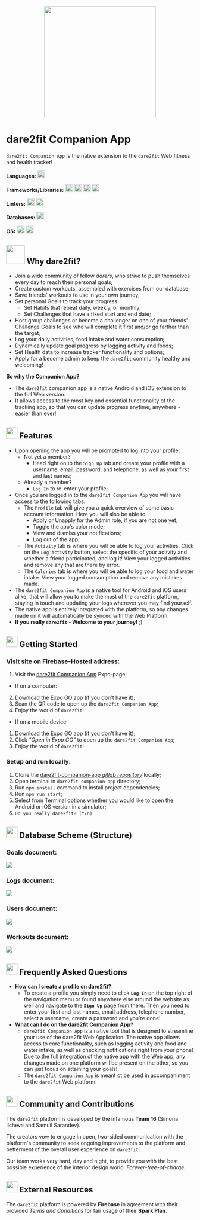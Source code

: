 <div style="display: flex; justify-content:center; margin-bottom:20px">
    <img src="https://firebasestorage.googleapis.com/v0/b/dare2fit-f6eb4.appspot.com/o/assets%2Flogos%2Fdare2fit-05.png?alt=media&token=b30b1374-884a-46c5-b544-3b4d86fe5f41&_gl=1*2akr81*_ga*MjExMzk5MTA5MC4xNjgzMjcwMjg1*_ga_CW55HF8NVT*MTY4NjU2MTgyMi45OS4xLjE2ODY1NjE4ODAuMC4wLjA." width="300">
</div>

# dare2fit Companion App

`dare2fit Companion App` is the native extension to the `dare2fit` Web fitness and health tracker!

**Languages:** <img src="https://img.shields.io/badge/TypeScript-007ACC?style=for-the-badge&logo=typescript&logoColor=white" height="20">

**Frameworks/Libraries:** <img src="https://img.shields.io/badge/React_Native-20232A?style=for-the-badge&logo=react&logoColor=61DAFB" height="20"> <img src="https://img.shields.io/badge/Expo-1B1F23?style=for-the-badge&logo=expo&logoColor=white" height="20"> <img src="https://img.shields.io/badge/nativebase-blue?style=for-the-badge&logo=nativebase&logoColor=F7BA3E" height="20"> <img src="https://img.shields.io/badge/React_Navigation-purple?style=for-the-badge" height="20">

**Linters:** <img src="https://img.shields.io/badge/eslint-3A33D1?style=for-the-badge&logo=eslint&logoColor=white" height="20"> <img src="https://img.shields.io/badge/prettier-1A2C34?style=for-the-badge&logo=prettier&logoColor=F7BA3E" height="20">

**Databases:** <img src="https://img.shields.io/badge/Firebase-039BE5?style=for-the-badge&logo=Firebase&logoColor=white" height="20">

**OS:** <img src="https://img.shields.io/badge/Android-3DDC84?style=for-the-badge&logo=android&logoColor=white" height="20"> <img src="https://img.shields.io/badge/iOS-000000?style=for-the-badge&logo=ios&logoColor=white" height="20">

## <img src="https://firebasestorage.googleapis.com/v0/b/dare2fit-f6eb4.appspot.com/o/assets%2Flogos%2Fdare2fit-05-circle.png?alt=media&token=c266cfd5-d1be-4e93-91f2-ef7a7f5c9fba&_gl=1*137k9cg*_ga*MjExMzk5MTA5MC4xNjgzMjcwMjg1*_ga_CW55HF8NVT*MTY4NjU2MTgyMi45OS4xLjE2ODY1NjE5NTEuMC4wLjA."  width="50" height="50"> Why dare2fit?

- Join a wide community of fellow *darers*, who strive to push themselves every day to reach their personal goals;
- Create custom workouts, assembled with exercises from our database;
- Save friends' workouts to use in your own journey;
- Set personal Goals to track your progress:
  - Set Habits that repeat daily, weekly, or monthly;
  - Set Challenges that have a fixed start and end date;
- Host group challenges or become a challenger on one of your friends' Challenge Goals to see who will complete it first and/or go farther than the target;
- Log your daily activities, food intake and water consumption;
- Dynamically update goal progress by logging activity and foods;
- Set Health data to increase tracker functionality and options;
- Apply for a become admin to keep the `dare2fit` community healthy and welcoming!

**So why the Companion App?**
- The `dare2fit` companion app is a native Android and iOS extension to the full Web version.
- It allows access to the most key and essential functionality of the tracking app, so that you can update progress anytime, anywhere - easier than ever!

## <img src="https://img.icons8.com/?size=512&id=7856&format=png"  width="30" height="30"> Features

- Upon opening the app you will be prompted to log into your profile:
  - Not yet a member?
    - Head right on to the `Sign Up` tab and create your profile with a username, email, password, and telephone, as well as your first and last names;
  - Already a member?
    - `Log In` to re-enter your profile;
- Once you are logged in to the `dare2fit Companion App` you will have access to the following tabs:
  - The `Profile` tab will give you a quick overview of some basic account information. Here you will also be able to:
    - Apply or Unapply for the Admin role, if you are not one yet;
    - Toggle the app's color mode;
    - View and dismiss your notifications;
    - Log out of the app;
  - The `Activity` tab is where you will be able to log your activities. Click on the `Log Activity` button, select the specific of your activity and whether a friend participated, and log it! View your logged activities and remove any that are there by error.
  - The `Calories` tab is where you will be able to log your food and water intake. View your logged consumption and remove any mistakes made.
- The `dare2fit Companion App` is a native tool for Android and iOS users alike, that will allow you to make the most of the `dare2fit` platform, staying in touch and updating your logs wherever you may find yourself.
- The native app is entirely integrated with the platform, so any changes made on it will automatically be synced with the Web Platform.
- **If you really `dare2fit` - Welcome to your journey!** ;)

## <img src="https://img.icons8.com/?size=512&id=IO34MKyjiE3B&format=png"  width="30" height="30"> Getting Started

### Visit site on Firebase-Hosted address:

1. Visit the [dare2fit Companion App](https://expo.dev/@samu.sar/dare2fit-companion-app) Expo-page;
- If on a computer:
2. Download the Expo GO app (if you don't have it);
3. Scan the QR code to open up the `dare2fit Companion App`;
4. Enjoy the world of `dare2fit`!
- If on a mobile device:
1. Download the Expo GO app (if you don't have it);
2. Click *"Open in Expo GO"* to open up the `dare2fit Companion App`;
3. Enjoy the world of `dare2fit`!

### Setup and run locally:

1. Clone the [dare2fit-companion-app *gitlab repository*](https://gitlab.com/team-168992720/dare2fit-companion-app) locally;
2. Open terminal in `dare2fit-companion-app` directory;
3. Run `npm install` command to install project dependencies;
4. Run `npm run start`;
5. Select from Terminal options whether you would like to open the Android or iOS version in a simulator;
6. `Do you really dare2fit? (Y/n)`

## <img src="https://img.icons8.com/?size=512&id=8305&format=png"  width="30" height="30"> Database Scheme (Structure)

### Goals document:

<img src="https://firebasestorage.googleapis.com/v0/b/dare2fit-f6eb4.appspot.com/o/assets%2FREADME-images%2Fgoals.png?alt=media&token=40a10ef9-08b3-447d-88df-d30531519fb8&_gl=1*d0d0aw*_ga*MjExMzk5MTA5MC4xNjgzMjcwMjg1*_ga_CW55HF8NVT*MTY4NjU2NDIxMi4xMDAuMS4xNjg2NTY0ODYwLjAuMC4w">

### Logs document:

<img src="https://firebasestorage.googleapis.com/v0/b/dare2fit-f6eb4.appspot.com/o/assets%2FREADME-images%2Flogs.png?alt=media&token=468e4797-1f76-485a-9dcf-bff0167684f3&_gl=1*1g927ls*_ga*MjExMzk5MTA5MC4xNjgzMjcwMjg1*_ga_CW55HF8NVT*MTY4NjU2NDIxMi4xMDAuMS4xNjg2NTY1NDA1LjAuMC4w">

### Users document:

<img src="https://firebasestorage.googleapis.com/v0/b/dare2fit-f6eb4.appspot.com/o/assets%2FREADME-images%2Fusers.png?alt=media&token=ba0f641c-058e-4fe8-810e-f46a86da97c4&_gl=1*1et62a9*_ga*MjExMzk5MTA5MC4xNjgzMjcwMjg1*_ga_CW55HF8NVT*MTY4NjU2NDIxMi4xMDAuMS4xNjg2NTY1OTk1LjAuMC4w">

### Workouts document:

<img src="https://firebasestorage.googleapis.com/v0/b/dare2fit-f6eb4.appspot.com/o/assets%2FREADME-images%2Fworkouts.png?alt=media&token=93f52d56-0710-4ab0-8f3c-2c5ea8eb8819&_gl=1*7hrq0t*_ga*MjExMzk5MTA5MC4xNjgzMjcwMjg1*_ga_CW55HF8NVT*MTY4NjU2NDIxMi4xMDAuMS4xNjg2NTY2NDc0LjAuMC4w">



## <img src="https://img.icons8.com/?size=512&id=2908&format=png"  width="30" height="30"> Frequently Asked Questions

- **How can I create a profile on dare2fit?**
  - To create a profile you simply need to click **`Log In`** on the top right of the navigation menu or found anywhere else around the website as well and navigate to the **`Sign Up`** page from there. Then you need to enter your first and last names, email address, telephone number, select a username, create a password and you're done!
- **What can I do on the dare2fit Companion App?** 
  - `dare2fit Companion App` is a native tool that is designed to streamline your use of the dare2fit Web Application. The native app allows access to core functionality, such as logging activity and food and water intake, as well as checking notifications right from your phone! Due to the full integration of the native app with the Web app, any changes made on one platform will be present on the other, so you can just focus on attaining your goals!
  - The `dare2fit Companion App` is meant ot be used in accompaniment to the `dare2fit` Web platform.

## <img src="https://img.icons8.com/?size=512&id=122809&format=png"  width="30" height="30"> Community and Contributions

The `dare2fit` platform is developed by the infamous **Team 16** (Simona Ilcheva and Samuil Sarandev).

The creators vow to engage in open, two-sided communication with the platform's community to seek ongoing improvements to the platform and betterment of the overall user experience on `dare2fit`.

Our team works very hard, day and night, to provide you with the best possible experience of the interior design world. *Forever-free-of-charge.*

## <img src="https://img.icons8.com/?size=512&id=2969&format=png"  width="30" height="30"> External Resources

The `dare2fit` platform is powered by **Firebase** in agreement with their provided *Terms and Conditions* for fair usage of their **Spark Plan**.